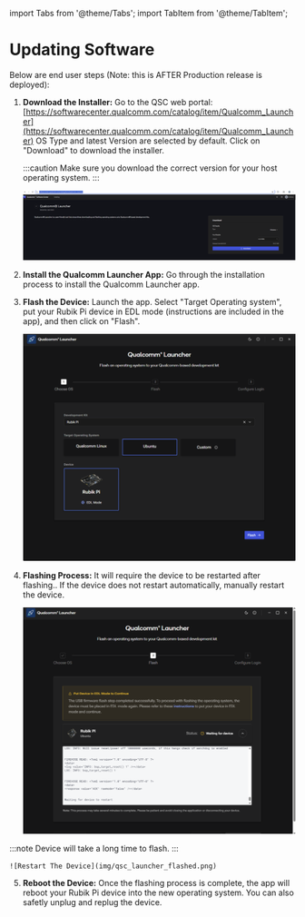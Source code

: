 import Tabs from '@theme/Tabs';
import TabItem from '@theme/TabItem';

# Updating Software

Below are end user steps (Note: this is AFTER Production release is deployed):

1.  **Download the Installer:**
    Go to the QSC web portal: [https://softwarecenter.qualcomm.com/catalog/item/Qualcomm_Launcher](https://softwarecenter.qualcomm.com/catalog/item/Qualcomm_Launcher)
    OS Type and latest Version are selected by default. Click on "Download" to download the installer.
    
    :::caution
    Make sure you download the correct version for your host operating system.
    :::

    ![Qualcomm Launcher Download](img/qsc_launcher_download.png)

2.  **Install the Qualcomm Launcher App:**
    Go through the installation process to install the Qualcomm Launcher app.

3.  **Flash the Device:**
    Launch the app. Select "Target Operating system", put your Rubik Pi device in EDL mode (instructions are included in the app), and then click on "Flash".

    ![Qualcomm Launcher OS Selection](img/qsc_launcher_os.png)



4.  **Flashing Process:**
    It will require the device to be restarted after flashing.. 
    If the device does not restart automatically, manually restart the device. 

    ![Restart The Device](img/qsc_launcher_restart.png)
    
   :::note
    Device will take a long time to flash.
   :::

    ![Restart The Device](img/qsc_launcher_flashed.png)


5.  **Reboot the Device:**
    Once the flashing process is complete, the app will reboot your Rubik Pi device into the new operating system. You can also safetly unplug and replug the device.
